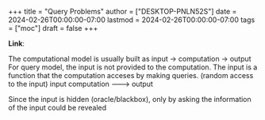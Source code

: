 +++
title = "Query Problems"
author = ["DESKTOP-PNLN52S"]
date = 2024-02-26T00:00:00-07:00
lastmod = 2024-02-26T00:00:00-07:00
tags = ["moc"]
draft = false
+++

**Link**:

The computational model is usually built as input -&gt; computation -&gt; output
For query model, the input is not provided to the computation.
The input is a function that the computation acceses by making queries.
(random access to the input)
input
computation ---&gt; output

Since the input is hidden (oracle/blackbox), only by asking the information of
the input could be revealed
